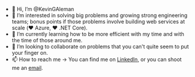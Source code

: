 - 👋 Hi, I’m @KevinGAleman
- 👀 I’m interested in solving big problems and growing strong engineering teams; bonus points if those problems involve building web services at scale (❤️ Azure, ❤️ .NET Core).
- 🌱 I’m currently learning how to be more efficient with my time and with the time of those around me.
- 💞️ I’m looking to collaborate on problems that you can't quite seem to put your finger on.
- 📫 How to reach me -> You can find me on [LinkedIn](https://www.linkedin.com/in/kevingaleman/), or you can shoot me an [email](mailto:kevin@kgaleman.com).
